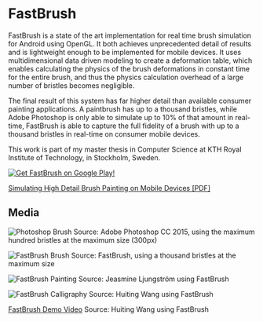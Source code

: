 # FastBrush

FastBrush is a state of the art implementation for real time brush simulation for Android using OpenGL. It both achieves unprecedented detail of results and is lightweight enough to be implemented for mobile devices. It uses multidimensional data driven modeling to create a deformation table, which enables calculating the physics of the brush deformations in constant time for the entire brush, and thus the physics calculation overhead of a large number of bristles becomes negligible.

The final result of this system has far higher detail than available consumer painting applications. A paintbrush has up to a thousand bristles, while Adobe Photoshop is only able to simulate up to 10% of that amount in real-time, FastBrush is able to capture the full fidelity of a brush with up to a thousand bristles in real-time on consumer mobile devices.

This work is part of my master thesis in Computer Science at KTH Royal Institute of Technology, in Stockholm, Sweden.

[![Get FastBrush on Google Play!](http://adrianblan.co/images/google-play-badge.png)](https://play.google.com/store/apps/details?id=co.adrianblan.materialist)

[Simulating High Detail Brush Painting on Mobile Devices [PDF]](http://adrianblan.co/files/Simulating_High_Detail_Brush_Painting_on_Mobile_Devices.pdf)


## Media
![Photoshop Brush](http://i.imgur.com/vI5QqZZ.png)
Source: Adobe Photoshop CC 2015, using the maximum hundred bristles at the maximum size (300px)

![FastBrush Brush](http://i.imgur.com/VXJGO1Q.png)
Source: FastBrush, using a thousand bristles at the maximum size

![FastBrush Painting](http://i.imgur.com/1tkdxAY.png)
Source: Jeasmine Ljungström using FastBrush

![FastBrush Calligraphy](http://i.imgur.com/eB4sM7v.jpg)
Source: Huiting Wang using FastBrush

[FastBrush Demo Video](https://www.youtube.com/watch?v=gaym9G8vCZE)
Source: Huiting Wang using FastBrush
